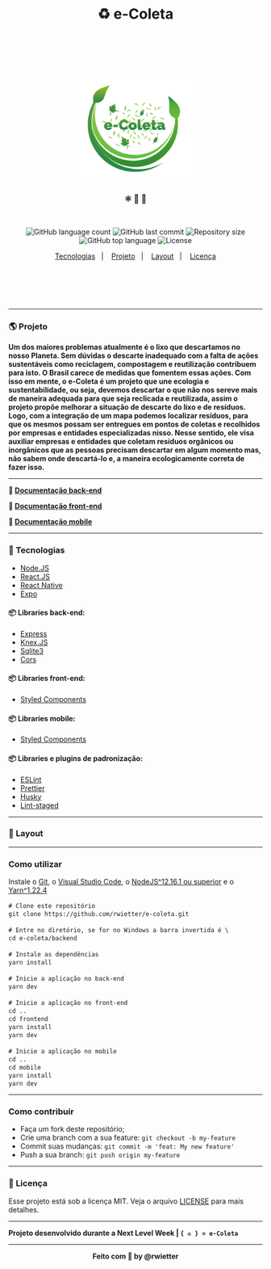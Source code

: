 <h1 align="center">
    ♻️ e-Coleta
</h1>

<br/>
<br/>
<br/>

<h1 align="center">
    <img alt="imagem de perfil do e-coleta" title="e-coleta" src=".github/static/ecology-vector-icon_6543-15.png" width="250px" />
</h1>

<h3 align="center"> ⚛️ 📄 🚀 </h3>

<br/>

<p align="center">
  <img alt="GitHub language count" src="https://img.shields.io/github/languages/count/rwietter/e-coleta" />

  <img alt="GitHub last commit" src="https://img.shields.io/github/last-commit/rwietter/e-coleta" />

  <img alt="Repository size" src="https://img.shields.io/github/repo-size/rwietter/e-coleta" />

  <img alt="GitHub top language" src="https://img.shields.io/github/languages/top/rwietter/e-coleta" />
  
  <img alt="License" src="https://img.shields.io/badge/license-MIT-brightgreen" />
</p>

<p align="center">
  <a href="#rocket-tecnologias">Tecnologias</a>&nbsp;&nbsp;&nbsp;|&nbsp;&nbsp;&nbsp;
  <a href="#computer-projeto">Projeto</a>&nbsp;&nbsp;&nbsp;|&nbsp;&nbsp;&nbsp;
  <a href="#layout">Layout</a>&nbsp;&nbsp;&nbsp;|&nbsp;&nbsp;&nbsp;
  <a href="#licença">Licença</a>
</p>

<br/>
<br/>
<br/>
<br/>

---

### 🌎 Projeto

**Um dos maiores problemas atualmente é o lixo que descartamos no nosso Planeta. Sem dúvidas o descarte inadequado com a falta de ações sustentáveis como reciclagem, compostagem e reutilização contribuem para isto. O Brasil carece de medidas que fomentem essas ações. Com isso em mente, o e-Coleta é um projeto que une ecologia e sustentabilidade, ou seja, devemos descartar o que não nos sereve mais de maneira adequada para que seja reclicada e reutilizada, assim o projeto propõe melhorar a situação de descarte do lixo e de resíduos. Logo, com a integração de um mapa podemos localizar resíduos, para que os mesmos possam ser entregues em pontos de coletas e recolhidos por empresas e entidades especializadas nisso. Nesse sentido, ele visa auxiliar empresas e entidades que coletam resíduos orgânicos ou inorgânicos que as pessoas precisam descartar em algum momento mas, não sabem onde descartá-lo e, a maneira ecologicamente correta de fazer isso.**

---

**📑 [Documentação back-end](https://github.com/rwietter/e-coleta/tree/master/backend)**

**📑 [Documentação front-end](https://github.com/rwietter/e-coleta/tree/master/frontend)**

**📑 [Documentação mobile](https://github.com/rwietter/e-coleta/tree/master/mobile)**

---

### 🚀 Tecnologias

- [Node.JS](https://nodejs.org/en/)
- [React.JS](https://reactjs.org)
- [React Native](https://facebook.github.io/react-native/)
- [Expo](https://expo.io/)

#### 📦 Libraries back-end:
  - [Express](https://expressjs.com/pt-br/)
  - [Knex.JS](http://knexjs.org/)
  - [Sqlite3](https://www.sqlite.org/index.html)
  - [Cors](https://github.com/expressjs/cors)

#### 📦 Libraries front-end:
  - [Styled Components](https://www.styled-components.com/)

#### 📦 Libraries mobile:
  - [Styled Components](https://www.styled-components.com/)

#### 📦 Libraries e plugins de padronização:
  - [ESLint](https://eslint.org)
  - [Prettier](https://prettier.io)
  - [Husky](https://github.com/typicode/husky)
  - [Lint-staged](https://github.com/okonet/lint-staged)

---

### 🔖 Layout

---

<h3> Como utilizar </h3>

Instale o [Git](https://git-scm.com/downloads), o [Visual Studio Code](https://code.visualstudio.com/), o [NodeJS^12.16.1 ou superior](https://nodejs.org/en/) e o [Yarn^1.22.4](https://yarnpkg.com/)

```shell
# Clone este repositório
git clone https://github.com/rwietter/e-coleta.git

# Entre no diretório, se for no Windows a barra invertida é \
cd e-coleta/backend

# Instale as dependências
yarn install

# Inicie a aplicação no back-end
yarn dev

# Inicie a aplicação no front-end
cd ..
cd frontend
yarn install
yarn dev

# Inicie a aplicação no mobile
cd ..
cd mobile
yarn install
yarn dev
```

---

### Como contribuir
- Faça um fork deste repositório;
- Crie uma branch com a sua feature: `git checkout -b my-feature`
- Commit suas mudanças: `git commit -m 'feat: My new feature'`
- Push a sua branch: `git push origin my-feature`

---

### 📝 Licença

Esse projeto está sob a licença MIT. Veja o arquivo [LICENSE](LICENSE) para mais detalhes.

---

<strong> Projeto desenvolvido durante a Next Level Week  |  `{ ♻️ } = e-Coleta` </strong>

---
<p align="center">
    <strong> Feito com 💜 by @rwietter </strong>
</p>
